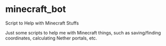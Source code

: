 # minecraft_bot
Script to Help with Minecraft Stuffs

Just some scripts to help me with Minecraft things, such as saving/finding coordinates, calculating Nether portals, etc.
